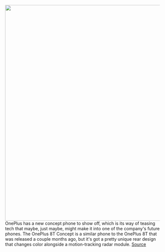 <img src='https://cdn.vox-cdn.com/thumbor/8vp2Cos6dkWLXA-8_2FypGPn5BY=/0x0:1366x768/1200x800/filters:focal(0x349:218x567)/cdn.vox-cdn.com/uploads/chorus_image/image/68559408/8T_concept_KV_16_9.0.jpg' width='700px' /><br/>
OnePlus has a new concept phone to show off, which is its way of teasing tech that maybe, just maybe, might make it into one of the company's future phones. The OnePlus 8T Concept is a similar phone to the OnePlus 8T that was released a couple months ago, but it's got a pretty unique rear design that changes color alongside a motion-tracking radar module.
<a href='https://www.theverge.com/2020/12/21/22189219/oneplus-8t-concept-color-changing-back-motion-sensing-radar'> Source <a/>